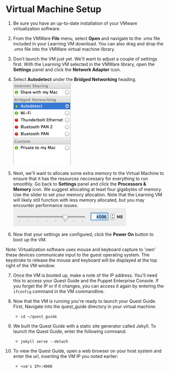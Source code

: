 # Virtual Machine Setup

1. Be sure you have an up-to-date installation of your VMware virtualization software.

2. From the VMWare __File__ menu, select __Open__ and navigate to the .vmx file included in your Learning VM download. You can also drag and drop the .vmx file into the VMWare virtual machine library.

3. Don't launch the VM just yet.  We'll want to adjust a couple of settings first. With the Learning VM selected in the VMWare library, open the __Settings__ panel and click the __Network Adapter__ icon.

4. Select __Autodetect__ under the __Bridged Networking__ heading.
![image](../assets/vmware_network_bridged.png)

5. Next, we'll want to allocate some extra memory to the Virtual Machine to ensure that it has the resources neccessary for everything to run smoothly. Go back to __Settings__ panel and click the __Processors & Memory__ icon. We suggest allocating at least four gigabytes of memory. Use the slider to set your memory allocation. Note that the Learning VM will likely still function with less memory allocated, but you may encounter performance issues.
![image](../assets/vmware_memory.png)

6. Now that your settings are configured, click the __Power On__ button to boot up the VM.

Note: Virtualization software uses mouse and keyboard capture to 'own' these devices communicate input to the guest operating system. The keystroke to release the mouse and keyboard will be displayed at the top right of the VM window.

7. Once the VM is booted up, make a note of the IP address. You'll need this to access your Quest Guide and the Puppet Enterprise Console. If you forget the IP or if it changes, you can access it again by entering the `ifconfig` command in the VM commandline.

8. Now that the VM is running you're ready to launch your Quest Guide. First, Navigate into the quest_guide directory in your virtual machine:
	* `cd ~/quest_guide`
	
9. We built the Quest Guide with a static site generator called Jekyll. To launch the Quest Guide, enter the following command:
	* `jekyll serve --detach`
	
10. To view the Quest Guide, open a web browser on your host system and enter the url, inserting the VM IP you noted earlier:
	* `<vm's IP>:4000`